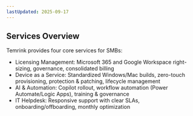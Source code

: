 ```yaml
---
lastUpdated: 2025-09-17
---
```


## Services Overview

Temrink provides four core services for SMBs:

- Licensing Management: Microsoft 365 and Google Workspace right-sizing, governance, consolidated billing
- Device as a Service: Standardized Windows/Mac builds, zero-touch provisioning, protection & patching, lifecycle management
- AI & Automation: Copilot rollout, workflow automation (Power Automate/Logic Apps), training & governance
- IT Helpdesk: Responsive support with clear SLAs, onboarding/offboarding, monthly optimization







